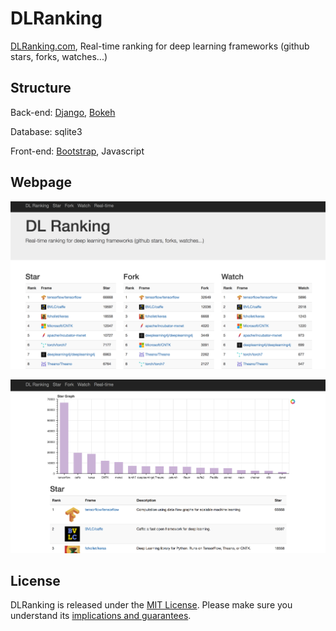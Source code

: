 # DLRanking

[DLRanking.com](http://www.dlranking.com/), Real-time ranking for deep learning frameworks (github stars, forks, watches...)

## Structure

Back-end: [Django](https://www.djangoproject.com/), [Bokeh](http://bokeh.pydata.org/en/latest/)

Database: sqlite3

Front-end: [Bootstrap](http://getbootstrap.com/2.3.2/index.html), Javascript

## Webpage

[![](screen_shot.png)](http://www.dlranking.com/)

[![](screen_shot2.png)](http://www.dlranking.com/)




## License

DLRanking is released under the [MIT License](LICENSE).
Please make sure you understand its [implications and guarantees](https://writing.kemitchell.com/2016/09/21/MIT-License-Line-by-Line.html).
